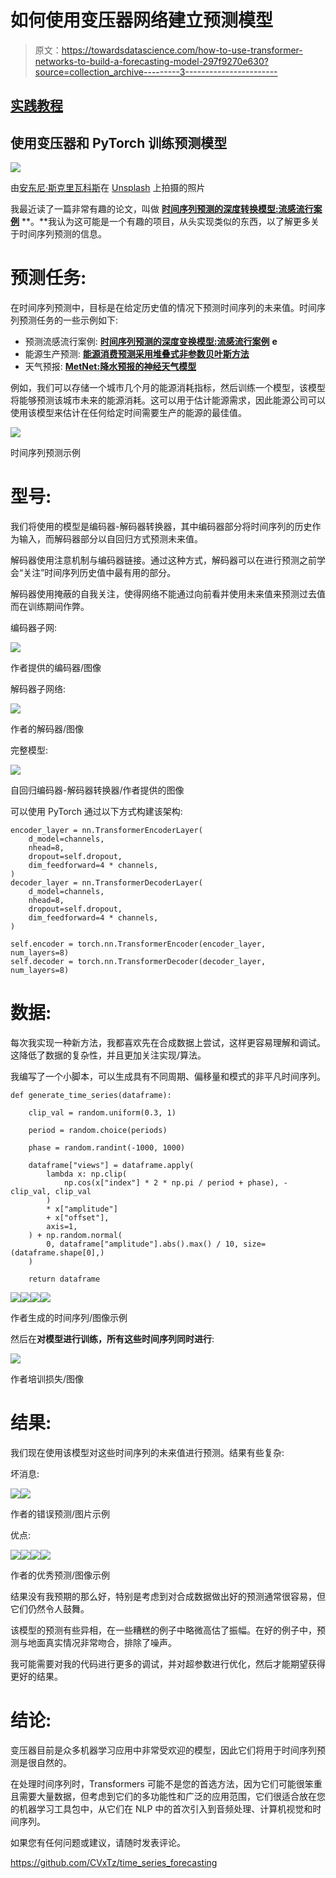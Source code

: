 # 如何使用变压器网络建立预测模型

> 原文：<https://towardsdatascience.com/how-to-use-transformer-networks-to-build-a-forecasting-model-297f9270e630?source=collection_archive---------3----------------------->

## [实践教程](https://towardsdatascience.com/tagged/hands-on-tutorials)

## 使用变压器和 PyTorch 训练预测模型

![](img/05f7f9a6393b6f3e80421e95cd8ed3f0.png)

由[安东尼·斯克里瓦科斯](https://unsplash.com/@antoskli?utm_source=unsplash&utm_medium=referral&utm_content=creditCopyText)在 [Unsplash](https://unsplash.com/s/photos/mountain-range?utm_source=unsplash&utm_medium=referral&utm_content=creditCopyText) 上拍摄的照片

我最近读了一篇非常有趣的论文，叫做 [**时间序列预测的深度转换模型:流感流行案例**](https://arxiv.org/pdf/2001.08317.pdf) **。**我认为这可能是一个有趣的项目，从头实现类似的东西，以了解更多关于时间序列预测的信息。

# 预测任务:

在时间序列预测中，目标是在给定历史值的情况下预测时间序列的未来值。时间序列预测任务的一些示例如下:

*   预测流感流行案例: [**时间序列预测的深度变换模型:流感流行案例**](https://arxiv.org/pdf/2001.08317.pdf) **e**
*   能源生产预测: [**能源消费预测采用堆叠式非参数贝叶斯方法**](https://arxiv.org/abs/2011.05519)
*   天气预报: [**MetNet:降水预报的神经天气模型**](https://arxiv.org/abs/2003.12140)

例如，我们可以存储一个城市几个月的能源消耗指标，然后训练一个模型，该模型将能够预测该城市未来的能源消耗。这可以用于估计能源需求，因此能源公司可以使用该模型来估计在任何给定时间需要生产的能源的最佳值。

![](img/f97b7679aab83903960b3bee78a39534.png)

时间序列预测示例

# 型号:

我们将使用的模型是编码器-解码器转换器，其中编码器部分将时间序列的历史作为输入，而解码器部分以自回归方式预测未来值。

解码器使用注意机制与编码器链接。通过这种方式，解码器可以在进行预测之前学会“关注”时间序列历史值中最有用的部分。

解码器使用掩蔽的自我关注，使得网络不能通过向前看并使用未来值来预测过去值而在训练期间作弊。

编码器子网:

![](img/be39337902923a274a1140056f9c445d.png)

作者提供的编码器/图像

解码器子网络:

![](img/58172b45245e45eff7a21f08bb05ddcf.png)

作者的解码器/图像

完整模型:

![](img/840a3870c025bd522ee23aa220025818.png)

自回归编码器-解码器转换器/作者提供的图像

可以使用 PyTorch 通过以下方式构建该架构:

```
encoder_layer = nn.TransformerEncoderLayer(
    d_model=channels,
    nhead=8,
    dropout=self.dropout,
    dim_feedforward=4 * channels,
)
decoder_layer = nn.TransformerDecoderLayer(
    d_model=channels,
    nhead=8,
    dropout=self.dropout,
    dim_feedforward=4 * channels,
)

self.encoder = torch.nn.TransformerEncoder(encoder_layer, num_layers=8)
self.decoder = torch.nn.TransformerDecoder(decoder_layer, num_layers=8)
```

# 数据:

每次我实现一种新方法，我都喜欢先在合成数据上尝试，这样更容易理解和调试。这降低了数据的复杂性，并且更加关注实现/算法。

我编写了一个小脚本，可以生成具有不同周期、偏移量和模式的非平凡时间序列。

```
def generate_time_series(dataframe):

    clip_val = random.uniform(0.3, 1)

    period = random.choice(periods)

    phase = random.randint(-1000, 1000)

    dataframe["views"] = dataframe.apply(
        lambda x: np.clip(
            np.cos(x["index"] * 2 * np.pi / period + phase), -clip_val, clip_val
        )
        * x["amplitude"]
        + x["offset"],
        axis=1,
    ) + np.random.normal(
        0, dataframe["amplitude"].abs().max() / 10, size=(dataframe.shape[0],)
    )

    return dataframe
```

![](img/c749dc930179b843403ad984c6e92ceb.png)![](img/0c26dd5f110b3a607920bf0ef61c788f.png)![](img/04862e720c1e570eec5e8f2bd072bdf8.png)![](img/69da8921b8b07d209f8fb7d253acd90d.png)

作者生成的时间序列/图像示例

然后在**对模型进行训练，所有这些时间序列同时进行**:

![](img/0c0db411e6f117e82b2ae1fcf815770c.png)

作者培训损失/图像

# 结果:

我们现在使用该模型对这些时间序列的未来值进行预测。结果有些复杂:

坏消息:

![](img/6773983664758e86fe4c8457fb5d5797.png)![](img/9d73ddb9f6890e489ddabfe12dbdb208.png)

作者的错误预测/图片示例

优点:

![](img/09c67493192f2b0e743434864d115070.png)![](img/8cd1c9f73c9e53aa431cb8ca21fcb1f8.png)![](img/1586869f392286ed05564aee1fe29522.png)![](img/4f9d775e2c9144e49c333fd8c767c4f3.png)

作者的优秀预测/图像示例

结果没有我预期的那么好，特别是考虑到对合成数据做出好的预测通常很容易，但它们仍然令人鼓舞。

该模型的预测有些异相，在一些糟糕的例子中略微高估了振幅。在好的例子中，预测与地面真实情况非常吻合，排除了噪声。

我可能需要对我的代码进行更多的调试，并对超参数进行优化，然后才能期望获得更好的结果。

# 结论:

变压器目前是众多机器学习应用中非常受欢迎的模型，因此它们将用于时间序列预测是很自然的。

在处理时间序列时，Transformers 可能不是您的首选方法，因为它们可能很笨重且需要大量数据，但考虑到它们的多功能性和广泛的应用范围，它们很适合放在您的机器学习工具包中，从它们在 NLP 中的首次引入到音频处理、计算机视觉和时间序列。

如果您有任何问题或建议，请随时发表评论。

https://github.com/CVxTz/time_series_forecasting